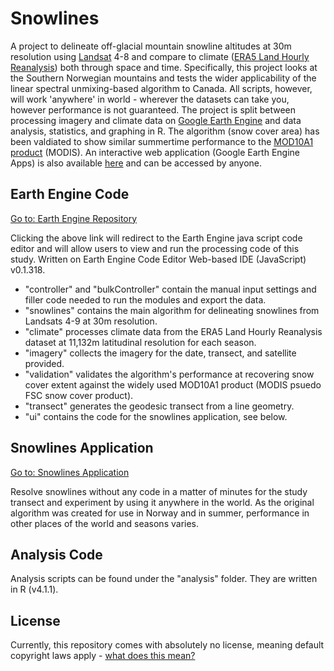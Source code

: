 # Snowlines
A project to delineate off-glacial mountain snowline altitudes at 30m resolution using [Landsat](https://landsat.gsfc.nasa.gov/) 4-8 and compare to climate ([ERA5 Land Hourly Reanalysis](https://confluence.ecmwf.int/display/CKB/ERA5-Land%3A+data+documentation)) both through space and time. Specifically, this project looks at the Southern Norwegian mountains and tests the wider applicability of the linear spectral unmixing-based algorithm to Canada. All scripts, however, will work 'anywhere' in world - wherever the datasets can take you, however performance is not guaranteed. The project is split between processing imagery and climate data on [Google Earth Engine](https://earthengine.google.com/) and data analysis, statistics, and graphing in R. The algorithm (snow cover area) has been valdiated to show similar summertime performance to the [MOD10A1 product](https://nsidc.org/data/mod10a1/versions/6) (MODIS). An interactive web application (Google Earth Engine Apps) is also available [here](https://lauriequincey.users.earthengine.app/view/snowlines) and can be accessed by anyone.

## Earth Engine Code
[Go to: Earth Engine Repository](https://code.earthengine.google.com/?accept_repo=users/lauriequincey/snowlines)

Clicking the above link will redirect to the Earth Engine java script code editor and will allow users to view and run the processing code of this study. Written on Earth Engine Code Editor Web-based IDE (JavaScript) v0.1.318.

- "controller" and "bulkController" contain the manual input settings and filler code needed to run the modules and export the data.
- "snowlines" contains the main algorithm for delineating snowlines from Landsats 4-9 at 30m resolution.
- "climate" processes climate data from the ERA5 Land Hourly Reanalysis dataset at 11,132m latitudinal resolution for each season.
- "imagery" collects the imagery for the date, transect, and satellite provided.
- "validation" validates the algorithm's performance at recovering snow cover extent against the widely used MOD10A1 product (MODIS psuedo FSC snow cover product).
- "transect" generates the geodesic transect from a line geometry.
- "ui" contains the code for the snowlines application, see below.

## Snowlines Application
[Go to: Snowlines Application](https://lauriequincey.users.earthengine.app/view/snowlines)

Resolve snowlines without any code in a matter of minutes for the study transect and experiment by using it anywhere in the world. As the original algorithm was created for use in Norway and in summer, performance in other places of the world and seasons varies.

## Analysis Code
Analysis scripts can be found under the "analysis" folder. They are written in R (v4.1.1).

## License
Currently, this repository comes with absolutely no license, meaning default copyright laws apply - [what does this mean?](https://docs.github.com/en/repositories/managing-your-repositorys-settings-and-features/customizing-your-repository/licensing-a-repository)

